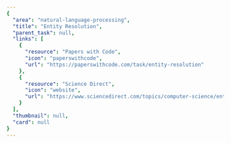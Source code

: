```yaml
---
{
  "area": "natural-language-processing",
  "title": "Entity Resolution",
  "parent_task": null,
  "links": [
    {
      "resource": "Papers with Code",
      "icon": "paperswithcode",
      "url": "https://paperswithcode.com/task/entity-resolution"
    },
    {
      "resource": "Science Direct",
      "icon": "website",
      "url": "https://www.sciencedirect.com/topics/computer-science/entity-resolution"
    }
  ],
  "thumbnail": null,
  "card": null
}
---
```



